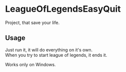 # LeagueOfLegendsEasyQuit

Project, that save your life. 

## Usage

Just run it, it will do everything on it's own.<br>
When you try to start league of legends, it ends it.

Works only on Windows.

